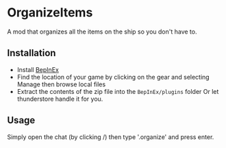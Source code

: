 # OrganizeItems
A mod that organizes all the items on the ship so you don't have to.

## Installation
- Install [BepInEx](https://thunderstore.io/c/lethal-company/p/BepInEx/BepInExPack/)
- Find the location of your game by clicking on the gear and selecting Manage then browse local files
- Extract the contents of the zip file into the `BepInEx/plugins` folder
Or let thunderstore handle it for you.

## Usage
Simply open the chat (by clicking /) then type '.organize' and press enter.